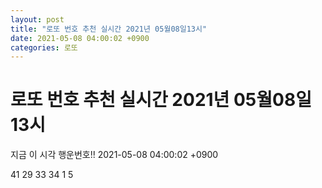 ```yaml
---
layout: post
title: "로또 번호 추천 실시간 2021년 05월08일13시"
date: 2021-05-08 04:00:02 +0900
categories: 로또
---
```


# 로또 번호 추천 실시간 2021년 05월08일13시

지금 이 시각 행운번호!! 2021-05-08 04:00:02 +0900

 41  29  33  34  1  5 

